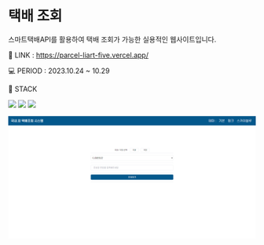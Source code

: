 # 택배 조회
스마트택배API를 활용하여 택배 조회가 가능한 실용적인 웹사이트입니다.

🔗 LINK : https://parcel-liart-five.vercel.app/

💻 PERIOD : 2023.10.24 ~ 10.29

🔨 STACK

<img src="https://img.shields.io/badge/React-61DAFB?style=for-the-badge&logo=React&logoColor=000"> <img src="https://img.shields.io/badge/typescript-3178C6?style=for-the-badge&logo=typescript&logoColor=white"> <img src="https://img.shields.io/badge/tailwindcss-06B6D4?style=for-the-badge&logo=tailwindcss&logoColor=white">

<img src="./public/images/fullscreenshot.png">
